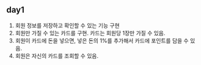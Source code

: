## day1
1. 회원 정보를 저장하고 확인할 수 있는 기능 구현
2. 회원만 가질 수 있는 카드를 구현. 카드는 회원당 1장만 가질 수 있음.
3. 회원이 카드에 돈을 넣으면, 넣은 돈의 1%를 추가해서 카드에 포인트를 담을 수 있음.
4. 회원은 자신의 카드를 조회할 수 있음.